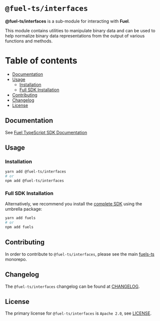 # `@fuel-ts/interfaces`

**@fuel-ts/interfaces** is a sub-module for interacting with **Fuel**.

This module contains utilities to manipulate binary data and can be used to help normalize binary data representations from the output of various functions and methods.

# Table of contents

- [Documentation](#documentation)
- [Usage](#usage)
  - [Installation](#installation)
  - [Full SDK Installation](#full-sdk-installation)
- [Contributing](#contributing)
- [Changelog](#changelog)
- [License](#license)

## Documentation

See [Fuel TypeScript SDK Documentation](https://fuellabs.github.io/fuels-ts/)

## Usage

### Installation

```sh
yarn add @fuel-ts/interfaces
# or
npm add @fuel-ts/interfaces
```

### Full SDK Installation

Alternatively, we recommend you install the [complete SDK](https://github.com/FuelLabs/fuels-ts) using the umbrella package:

```sh
yarn add fuels
# or
npm add fuels
```

## Contributing

In order to contribute to `@fuel-ts/interfaces`, please see the main [fuels-ts](https://github.com/FuelLabs/fuels-ts) monorepo.

## Changelog

The `@fuel-ts/interfaces` changelog can be found at [CHANGELOG](./CHANGELOG.md).

## License

The primary license for `@fuel-ts/interfaces` is `Apache 2.0`, see [LICENSE](./LICENSE).
